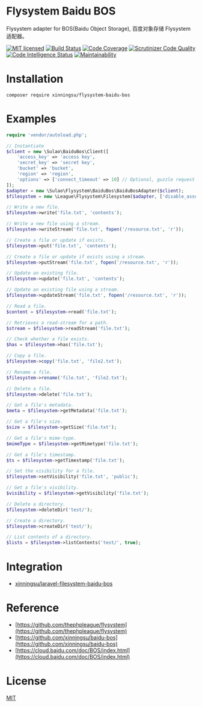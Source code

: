 # Flysystem Baidu BOS
Flysystem adapter for BOS(Baidu Object Storage), 百度对象存储 Flysystem 适配器。

[![MIT licensed](https://img.shields.io/badge/license-MIT-blue.svg)](./LICENSE)
[![Build Status](https://scrutinizer-ci.com/g/xinningsu/flysystem-baidu-bos/badges/build.png?b=master)](https://scrutinizer-ci.com/g/xinningsu/flysystem-baidu-bos/build-status/master)
[![Code Coverage](https://scrutinizer-ci.com/g/xinningsu/flysystem-baidu-bos/badges/coverage.png?b=master)](https://scrutinizer-ci.com/g/xinningsu/flysystem-baidu-bos/?branch=master)
[![Scrutinizer Code Quality](https://scrutinizer-ci.com/g/xinningsu/flysystem-baidu-bos/badges/quality-score.png?b=master)](https://scrutinizer-ci.com/g/xinningsu/flysystem-baidu-bos)
[![Code Intelligence Status](https://scrutinizer-ci.com/g/xinningsu/flysystem-baidu-bos/badges/code-intelligence.svg?b=master)](https://scrutinizer-ci.com/g/xinningsu/flysystem-baidu-bos)
[![Maintainability](https://api.codeclimate.com/v1/badges/b0634900a667b22fb5cb/maintainability)](https://codeclimate.com/github/xinningsu/flysystem-baidu-bos/maintainability)

# Installation

```
composer require xinningsu/flysystem-baidu-bos

```

# Examples

```php
require 'vendor/autoload.php';

// Instantiate
$client = new \Sulao\BaiduBos\Client([
    'access_key' => 'access key',
    'secret_key' => 'secret key',
    'bucket' => 'bucket',
    'region' => 'region',
    'options' => ['connect_timeout' => 10] // Optional, guzzle request options
]);
$adapter = new \Sulao\Flysystem\BaiduBos\BaiduBosAdapter($client);
$filesystem = new \League\Flysystem\Filesystem($adapter, ['disable_asserts' => true]);

// Write a new file.
$filesystem->write('file.txt', 'contents');

// Write a new file using a stream.
$filesystem->writeStream('file.txt', fopen('/resource.txt', 'r'));

// Create a file or update if exists.
$filesystem->put('file.txt', 'contents');

// Create a file or update if exists using a stream.
$filesystem->putStream('file.txt', fopen('/resource.txt', 'r'));

// Update an existing file.
$filesystem->update('file.txt', 'contents');

// Update an existing file using a stream.
$filesystem->updateStream('file.txt', fopen('/resource.txt', 'r'));

// Read a file.
$content = $filesystem->read('file.txt');

// Retrieves a read-stream for a path.
$stream = $filesystem->readStream('file.txt');

// Check whether a file exists.
$has = $filesystem->has('file.txt');

// Copy a file.
$filesystem->copy('file.txt', 'file2.txt');

// Rename a file.
$filesystem->rename('file.txt', 'file2.txt');

// Delete a file.
$filesystem->delete('file.txt');

// Get a file's metadata.
$meta = $filesystem->getMetadata('file.txt');

// Get a file's size.
$size = $filesystem->getSize('file.txt');

// Get a file's mime-type.
$mimeType = $filesystem->getMimetype('file.txt');

// Get a file's timestamp.
$ts = $filesystem->getTimestamp('file.txt');

// Set the visibility for a file.
$filesystem->setVisibility('file.txt', 'public');

// Get a file's visibility.
$visibility = $filesystem->getVisibility('file.txt');

// Delete a directory.
$filesystem->deleteDir('test/');

// Create a directory.
$filesystem->createDir('test/');

// List contents of a directory.
$lists = $filesystem->listContents('test/', true);
```

# Integration

- [xinningsu/laravel-filesystem-baidu-bos](https://packagist.org/packages/xinningsu/laravel-filesystem-baidu-bos)

# Reference

- [https://github.com/thephpleague/flysystem](https://github.com/thephpleague/flysystem)
- [https://github.com/xinningsu/baidu-bos](https://github.com/xinningsu/baidu-bos)
- [https://cloud.baidu.com/doc/BOS/index.html](https://cloud.baidu.com/doc/BOS/index.html)

# License

[MIT](./LICENSE)
